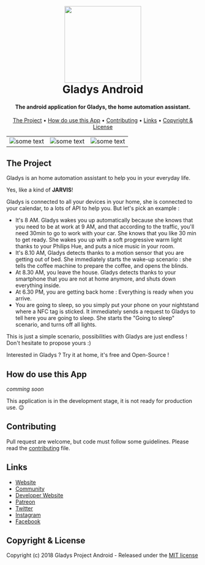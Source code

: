 <h1 align="center">
  <br>
	<img src="https://raw.githubusercontent.com/GladysProject/Gladys-Android/master/art/ic_launcher_round.png" width="200">
  <br>
  Gladys Android
</h1>

<h4 align="center">The android application for Gladys, the home automation assistant.</h4>

<p align="center">
	
</p>

<p align="center">
  <a href="#the-project">The Project</a> •
  <a href="#how-do-use-this-app">How do use this App</a> •
  <a href="#contributing">Contributing</a> •
  <a href="#links">Links</a> •
  <a href="#copyright--license">Copyright & License</a> 
</p>

<table align="center">
    <tr>
        <td align="center"><img src="https://raw.githubusercontent.com/GladysProject/Gladys-Android/master/art/Img/EN/Home-EN.png" alt="some text"></td>
        <td align="center"><img src="https://raw.githubusercontent.com/GladysProject/Gladys-Android/master/art/Img/EN/Timeline-EN.png" alt="some text"</td>
        <td align="center"><img src="https://raw.githubusercontent.com/GladysProject/Gladys-Android/master/art/Img/EN/Chat-EN.png" alt="some text"</td>
    </tr>
</table>

## The Project

Gladys is an home automation assistant to help you in your everyday life.

Yes, like a kind of  **JARVIS**!

Gladys is connected to all your devices in your home, she is connected to your calendar, to a lots of API to help you. But let's pick an example :

-   It's 8 AM. Gladys wakes you up automatically because she knows that you need to be at work at 9 AM, and that according to the traffic, you'll need 30min to go to work with your car. She knows that you like 30 min to get ready. She wakes you up with a soft progressive warm light thanks to your Philips Hue, and puts a nice music in your room.
-   It's 8.10 AM, Gladys detects thanks to a motion sensor that you are getting out of bed. She immediately starts the wake-up scenario : she tells the coffee machine to prepare the coffee, and opens the blinds.
-   At 8.30 AM, you leave the house. Gladys detects thanks to your smartphone that you are not at home anymore, and shuts down everything inside.
-   At 6.30 PM, you are getting back home : Everything is ready when you arrive.
-   You are going to sleep, so you simply put your phone on your nightstand where a NFC tag is sticked. It immediately sends a request to Gladys to tell here you are going to sleep. She starts the "Going to sleep" scenario, and turns off all lights.

This is just a simple scenario, possibilities with Gladys are just endless ! Don't hesitate to propose yours :)

Interested in Gladys ? Try it at home, it's free and Open-Source !

## How do use this App

*comming soon* 

This application is in the development stage, it is not ready for production use. :wink:

## Contributing

Pull request are welcome, but code must follow some guidelines. Please read the [contributing](https://github.com/GladysProject/Gladys-Android/blob/master/CONTRIBUTING.md) file.

## Links

-  [Website](https://gladysproject.com)
-  [Community](https://community.gladysproject.com/)
-  [Developer Website](https://developer.gladysproject.com)
-  [Patreon](https://www.patreon.com/gladysproject/overview)
-  [Twitter](https://twitter.com/gladysproject)
-  [Instagram](https://www.instagram.com/gladysproject/)
-  [Facebook](https://www.facebook.com/gladysproject)

 
## Copyright & License

Copyright (c) 2018 Gladys Project Android - Released under the [MIT license](https://github.com/GladysProject/Gladys-Android/blob/master/LICENSE)
